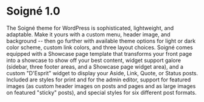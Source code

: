 Soigné 1.0
=====
The Soigné theme for WordPress is sophisticated, lightweight, and adaptable. Make it yours with a custom menu, header image, and background -- then go further with available theme options for light or dark color scheme, custom link colors, and three layout choices. Soigné comes equipped with a Showcase page template that transforms your front page into a showcase to show off your best content, widget support galore (sidebar, three footer areas, and a Showcase page widget area), and a custom "D'Esprit" widget to display your Aside, Link, Quote, or Status posts. Included are styles for print and for the admin editor, support for featured images (as custom header images on posts and pages and as large images on featured "sticky" posts), and special styles for six different post formats.

